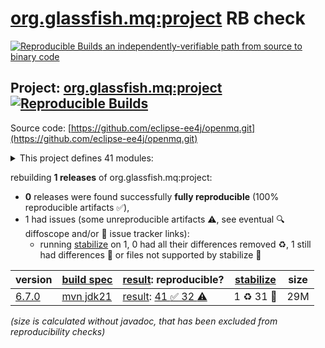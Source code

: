 [org.glassfish.mq:project](https://central.sonatype.com/artifact/org.glassfish.mq/project/versions) RB check
=======

[![Reproducible Builds](https://reproducible-builds.org/images/logos/rb.svg) an independently-verifiable path from source to binary code](https://reproducible-builds.org/)

## Project: [org.glassfish.mq:project](https://central.sonatype.com/artifact/org.glassfish.mq/project/versions) [![Reproducible Builds](https://img.shields.io/endpoint?url=https://raw.githubusercontent.com/jvm-repo-rebuild/reproducible-central/master/content/org/glassfish/mq/badge.json)](https://github.com/jvm-repo-rebuild/reproducible-central/blob/master/content/org/glassfish/mq/README.md)

Source code: [https://github.com/eclipse-ee4j/openmq.git](https://github.com/eclipse-ee4j/openmq.git)

<details><summary>This project defines 41 modules:</summary>

* [org.glassfish.mq:bridge](https://central.sonatype.com/artifact/org.glassfish.mq/bridge/overview)
* [org.glassfish.mq:helpfiles](https://central.sonatype.com/artifact/org.glassfish.mq/helpfiles/overview)
* [org.glassfish.mq:http-tunnel](https://central.sonatype.com/artifact/org.glassfish.mq/http-tunnel/overview)
* [org.glassfish.mq:jmsra](https://central.sonatype.com/artifact/org.glassfish.mq/jmsra/overview)
* [org.glassfish.mq:mq](https://central.sonatype.com/artifact/org.glassfish.mq/mq/overview)
* [org.glassfish.mq:mq-admin](https://central.sonatype.com/artifact/org.glassfish.mq/mq-admin/overview)
* [org.glassfish.mq:mq-broker](https://central.sonatype.com/artifact/org.glassfish.mq/mq-broker/overview)
* [org.glassfish.mq:mq-client](https://central.sonatype.com/artifact/org.glassfish.mq/mq-client/overview)
* [org.glassfish.mq:mq-cluster](https://central.sonatype.com/artifact/org.glassfish.mq/mq-cluster/overview)
* [org.glassfish.mq:mq-direct](https://central.sonatype.com/artifact/org.glassfish.mq/mq-direct/overview)
* [org.glassfish.mq:mq-distribution](https://central.sonatype.com/artifact/org.glassfish.mq/mq-distribution/overview)
* [org.glassfish.mq:mq-logger](https://central.sonatype.com/artifact/org.glassfish.mq/mq-logger/overview)
* [org.glassfish.mq:mq-packager-opensource](https://central.sonatype.com/artifact/org.glassfish.mq/mq-packager-opensource/overview)
* [org.glassfish.mq:mq-partition](https://central.sonatype.com/artifact/org.glassfish.mq/mq-partition/overview)
* [org.glassfish.mq:mq-portunif](https://central.sonatype.com/artifact/org.glassfish.mq/mq-portunif/overview)
* [org.glassfish.mq:mq-share](https://central.sonatype.com/artifact/org.glassfish.mq/mq-share/overview)
* [org.glassfish.mq:mq-txnlog](https://central.sonatype.com/artifact/org.glassfish.mq/mq-txnlog/overview)
* [org.glassfish.mq:mq-ums](https://central.sonatype.com/artifact/org.glassfish.mq/mq-ums/overview)
* [org.glassfish.mq:mqadmin-cli](https://central.sonatype.com/artifact/org.glassfish.mq/mqadmin-cli/overview)
* [org.glassfish.mq:mqadmin-gui](https://central.sonatype.com/artifact/org.glassfish.mq/mqadmin-gui/overview)
* [org.glassfish.mq:mqbridge-admin](https://central.sonatype.com/artifact/org.glassfish.mq/mqbridge-admin/overview)
* [org.glassfish.mq:mqbridge-api](https://central.sonatype.com/artifact/org.glassfish.mq/mqbridge-api/overview)
* [org.glassfish.mq:mqbridge-jms](https://central.sonatype.com/artifact/org.glassfish.mq/mqbridge-jms/overview)
* [org.glassfish.mq:mqbridge-stomp](https://central.sonatype.com/artifact/org.glassfish.mq/mqbridge-stomp/overview)
* [org.glassfish.mq:mqbroker-comm](https://central.sonatype.com/artifact/org.glassfish.mq/mqbroker-comm/overview)
* [org.glassfish.mq:mqbroker-core](https://central.sonatype.com/artifact/org.glassfish.mq/mqbroker-core/overview)
* [org.glassfish.mq:mqcomm-io](https://central.sonatype.com/artifact/org.glassfish.mq/mqcomm-io/overview)
* [org.glassfish.mq:mqcomm-util](https://central.sonatype.com/artifact/org.glassfish.mq/mqcomm-util/overview)
* [org.glassfish.mq:mqdisk-io](https://central.sonatype.com/artifact/org.glassfish.mq/mqdisk-io/overview)
* [org.glassfish.mq:mqhttp-tunnel](https://central.sonatype.com/artifact/org.glassfish.mq/mqhttp-tunnel/overview)
* [org.glassfish.mq:mqhttp-tunnel-api-server](https://central.sonatype.com/artifact/org.glassfish.mq/mqhttp-tunnel-api-server/overview)
* [org.glassfish.mq:mqhttp-tunnel-api-share](https://central.sonatype.com/artifact/org.glassfish.mq/mqhttp-tunnel-api-share/overview)
* [org.glassfish.mq:mqjmsra-api](https://central.sonatype.com/artifact/org.glassfish.mq/mqjmsra-api/overview)
* [org.glassfish.mq:mqjmsra-ra](https://central.sonatype.com/artifact/org.glassfish.mq/mqjmsra-ra/overview)
* [org.glassfish.mq:mqjmx-api](https://central.sonatype.com/artifact/org.glassfish.mq/mqjmx-api/overview)
* [org.glassfish.mq:mqpartition-persist-api](https://central.sonatype.com/artifact/org.glassfish.mq/mqpartition-persist-api/overview)
* [org.glassfish.mq:mqpartition-persist-jdbc](https://central.sonatype.com/artifact/org.glassfish.mq/mqpartition-persist-jdbc/overview)
* [org.glassfish.mq:mqpersist-file](https://central.sonatype.com/artifact/org.glassfish.mq/mqpersist-file/overview)
* [org.glassfish.mq:mqpersist-jdbc](https://central.sonatype.com/artifact/org.glassfish.mq/mqpersist-jdbc/overview)
* [org.glassfish.mq:persist](https://central.sonatype.com/artifact/org.glassfish.mq/persist/overview)
* [org.glassfish.mq:project](https://central.sonatype.com/artifact/org.glassfish.mq/project/overview)
</details>

rebuilding **1 releases** of org.glassfish.mq:project:
- **0** releases were found successfully **fully reproducible** (100% reproducible artifacts :white_check_mark:),
- 1 had issues (some unreproducible artifacts :warning:, see eventual :mag: diffoscope and/or :memo: issue tracker links):
  - running [stabilize](doc/stabilize.md) on 1, 0 had all their differences removed :recycle:, 1 still had differences :rotating_light: or files not supported by stabilize :no_entry_sign:

| version | [build spec](/BUILDSPEC.md) | [result](https://reproducible-builds.org/docs/jvm/): reproducible? | [stabilize](https://github.com/google/oss-rebuild/blob/main/cmd/stabilize/README.md) | size |
| -- | --------- | ------ | ------ | -- |
| [6.7.0](https://central.sonatype.com/artifact/org.glassfish.mq/project/6.7.0/pom) | [mvn jdk21](openmq-6.7.0.buildspec) | [result](project-6.7.0.buildinfo): [41 :white_check_mark:  32 :warning:](project-6.7.0.buildcompare) | 1 :recycle: 31 :rotating_light: | 29M |

<i>(size is calculated without javadoc, that has been excluded from reproducibility checks)</i>
